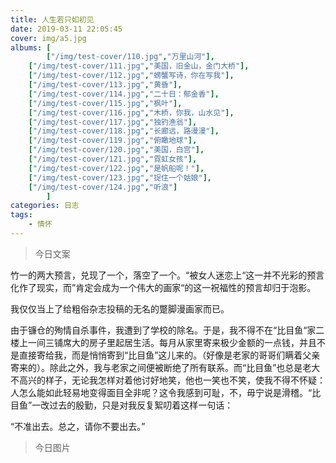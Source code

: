 ```yaml
---
title: 人生若只如初见
date: 2019-03-11 22:05:45
cover: img/a5.jpg
albums: [
        ["/img/test-cover/110.jpg","万里山河"],
	["/img/test-cover/111.jpg","美国，旧金山，金门大桥"],
	["/img/test-cover/112.jpg","螃蟹写诗，你在写我"],
	["/img/test-cover/113.jpg","黄昏"],
	["/img/test-cover/114.jpg","二十日：郁金香"],
	["/img/test-cover/115.jpg","枫叶"],
	["/img/test-cover/116.jpg","木桥，你我，山水见"],
	["/img/test-cover/117.jpg","独钓渔翁"],
	["/img/test-cover/118.jpg","长廊远，路漫漫"],
	["/img/test-cover/119.jpg","俯瞰地球"],
	["/img/test-cover/120.jpg","美国，白宫"],
	["/img/test-cover/121.jpg","霓虹女孩"],
	["/img/test-cover/122.jpg","是帆船呢！"],
	["/img/test-cover/123.jpg","捉住一个姑娘"],
	["/img/test-cover/124.jpg","听浪"]
        ]
categories: 日志
tags: 
	- 情怀
---
```


> 今日文案

竹一的两大预言，兑现了一个，落空了一个。“被女人迷恋上“这一并不光彩的预言化作了现实，而”肯定会成为一个伟大的画家“的这一祝福性的预言却归于泡影。

我仅仅当上了给粗俗杂志投稿的无名的蹩脚漫画家而已。

由于镰仓的殉情自杀事件，我遭到了学校的除名。于是，我不得不在“比目鱼“家二楼上一间三铺席大的房子里起居生活。每月从家里寄来极少金额的一点钱，并且不是直接寄给我，而是悄悄寄到“比目鱼”这儿来的。（好像是老家的哥哥们瞒着父亲寄来的）。除此之外，我与老家之间便被断绝了所有联系。而“比目鱼”也总是老大不高兴的样子，无论我怎样对着他讨好地笑，他也一笑也不笑，使我不得不怀疑：人怎么能如此轻易地变得面目全非呢？这令我感到可耻，不，毋宁说是滑稽。“比目鱼”一改过去的殷勤，只是对我反复絮叨着这样一句话：

“不准出去。总之，请你不要出去。”

> 今日图片